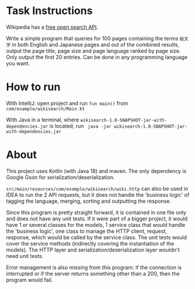Task Instructions
=========

Wikipedia has a [free open search API](https://www.mediawiki.org/wiki/API:Search).

Write a simple program that queries for 100 pages containing the terms `絵文字` in both English and Japanese pages and out
of the combined results, output the page title, page size and page language ranked by page size. Only output the first
20 entries. Can be done in any programming language you want.

How to run
=========
With IntelliJ: open project and run `fun main()` from `com/example/wikisearch/Main.kt`

With Java in a terminal, where `wikisearch-1.0-SNAPSHOT-jar-with-dependencies.jar` is located,
run ` java -jar wikisearch-1.0-SNAPSHOT-jar-with-dependencies.jar`

About
=========
This project uses Kotlin (with Java 18) and maven. The only dependency is Google Gson for serialization/deserialization.

`src/main/resources/com/example/wikisearch/wiki.http` can also be used in IDEA to run the 2 API requests, but it does
not handle the 'business logic' of tagging the language, merging, sorting and outputting the response.

Since this program is pretty straight forward, it is contained in one file only and does not have any unit tests.
If it were part of a bigger project, it would have 1 or several classes for the models,
1 service class that would handle the 'business logic', one class to manage the HTTP client, request, response, which
would be called by the service class.
The unit tests would cover the service methods (indirectly covering the instantiation of the models).
The HTTP layer and serialization/deserialization layer wouldn't need unit tests.

Error management is also missing from this program: if the connection is interrupted or if the server returns something
other than a 200, then the program would fail.


